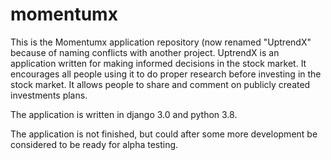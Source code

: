 # momentumx
This is the Momentumx application repository (now renamed "UptrendX" because of naming conflicts with another project.
UptrendX is an application written for making informed decisions in the stock market. It encourages all people using it to do proper research before investing in the stock market. It allows people to share and comment on publicly created investments plans.

The application is written in django 3.0 and python 3.8.

The application is not finished, but could after some more development be considered to be ready for alpha testing.
